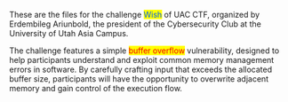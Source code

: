 These are the files for the challenge <mark style="color: #025ef2">Wish</mark> of UAC CTF, organized by Erdembileg Ariunbold, the president of the Cybersecurity Club at the University of Utah Asia Campus.

The challenge features a simple <mark style="color: #f20202">buffer overflow</mark> vulnerability, designed to help participants understand and exploit common memory management errors in software. By carefully crafting input that exceeds the allocated buffer size, participants will have the opportunity to overwrite adjacent memory and gain control of the execution flow.

